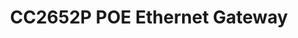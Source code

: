 ---
date_added: 2022-09-23
model: 77546/77547
vendor: HamGeek
title: CC2652P POE Ethernet Gateway
category: coordinator
mlink: 
link: https://s.click.aliexpress.com/e/_mMVJJxo
compatible: [z2m, z4d, zha]
---